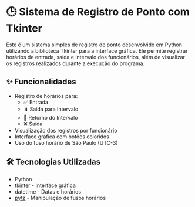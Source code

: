 # 🕒 Sistema de Registro de Ponto com Tkinter
Este é um sistema simples de registro de ponto desenvolvido em Python utilizando a biblioteca Tkinter para a interface gráfica. Ele permite registrar horários de entrada, saída e intervalo dos funcionários, além de visualizar os registros realizados durante a execução do programa.

## ✨ Funcionalidades
- Registro de horários para:
  - ✅ Entrada
  - ⏸️ Saída para Intervalo
  - 🔁 Retorno do Intervalo
  - ❌ Saída
- Visualização dos registros por funcionário
- Interface gráfica com botões coloridos
- Uso do fuso horário de São Paulo (UTC-3)

## 🛠 Tecnologias Utilizadas
- Python 
- [tkinter](https://docs.python.org/3/library/tkinter.html) - Interface gráfica
- datetime - Datas e horários
- [pytz](https://pypi.org/project/pytz/) - Manipulação de fusos horários
